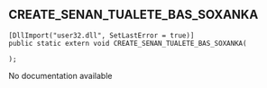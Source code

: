 ## CREATE_SENAN_TUALETE_BAS_SOXANKA

```
[DllImport("user32.dll", SetLastError = true)]
public static extern void CREATE_SENAN_TUALETE_BAS_SOXANKA(
   
);
```

No documentation available
